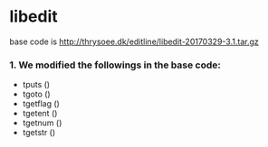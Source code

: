 # libedit
base code is http://thrysoee.dk/editline/libedit-20170329-3.1.tar.gz

### 1. We modified the followings in the base code:
* tputs ()
* tgoto ()
* tgetflag ()
* tgetent ()
* tgetnum ()
* tgetstr ()
